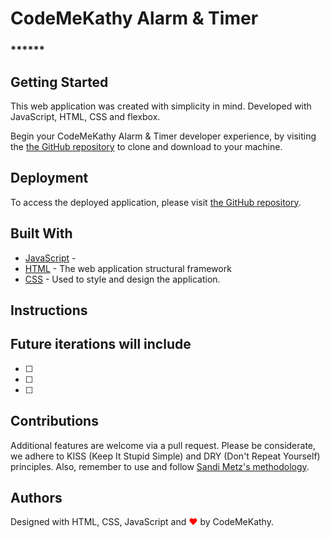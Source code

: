 # CodeMeKathy Alarm & Timer 
### ******

## Getting Started

This web application was created with simplicity in mind.  Developed with JavaScript, HTML, CSS and flexbox. 

Begin your CodeMeKathy Alarm & Timer developer experience, by visiting the [the GitHub repository]( https://github.com/CodeMeKathy/Unlock-Academy/Lesson5-HW) to clone and download to your machine.

## Deployment

To access the deployed application, please visit [the GitHub repository]( https://).


## Built With

* [JavaScript](https://www.javascript.com/) - 
* [HTML](https://html.com/) - The web application structural framework
* [CSS](https://developer.mozilla.org/en-US/docs/Web/CSS) - Used to style and design the application.

## Instructions



## Future iterations will include
* [ ] 
* [ ]  
* [ ] 

## Contributions 

Additional features are welcome via a pull request.  Please be considerate, we adhere to KISS (Keep It Stupid Simple) and DRY (Don't Repeat Yourself) principles.  Also, remember to use and follow [Sandi Metz's methodology](https://robots.thoughtbot.com/sandi-metz-rules-for-developers). 

## Authors

Designed with HTML, CSS, JavaScript and <span style="color:red;">&#10084;</span> by CodeMeKathy.

